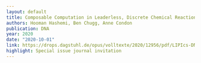 ```yaml
---
layout: default 
title: Composable Computation in Leaderless, Discrete Chemical Reaction Networks
authors: Hooman Hashemi, Ben Chugg, Anne Condon
publication: DNA
year: 2020
date: "2020-10-01"
link: https://drops.dagstuhl.de/opus/volltexte/2020/12956/pdf/LIPIcs-DNA-2020-3.pdf
highlight: Special issue journal invitation
---
```

